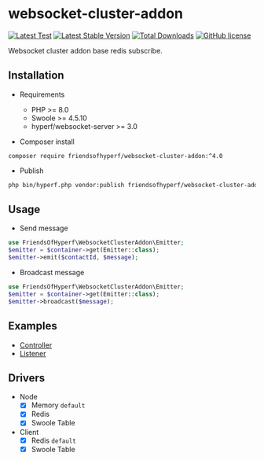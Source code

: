 # websocket-cluster-addon

[![Latest Test](https://github.com/friendsofhyperf/websocket-cluster-addon/workflows/tests/badge.svg)](https://github.com/friendsofhyperf/websocket-cluster-addon/actions)
[![Latest Stable Version](https://poser.pugx.org/friendsofhyperf/websocket-cluster-addon/version.png)](https://packagist.org/packages/friendsofhyperf/websocket-cluster-addon)
[![Total Downloads](https://poser.pugx.org/friendsofhyperf/websocket-cluster-addon/d/total.png)](https://packagist.org/packages/friendsofhyperf/websocket-cluster-addon)
[![GitHub license](https://img.shields.io/github/license/friendsofhyperf/websocket-cluster-addon)](https://github.com/friendsofhyperf/websocket-cluster-addon)

Websocket cluster addon base redis subscribe.

## Installation

- Requirements

  - PHP >= 8.0
  - Swoole >= 4.5.10
  - hyperf/websocket-server >= 3.0

- Composer install

~~~base
composer require friendsofhyperf/websocket-cluster-addon:^4.0
~~~

- Publish

~~~bash
php bin/hyperf.php vendor:publish friendsofhyperf/websocket-cluster-addon
~~~

## Usage

- Send message

~~~php
use FriendsOfHyperf\WebsocketClusterAddon\Emitter;
$emitter = $container->get(Emitter::class);
$emitter->emit($contactId, $message);
~~~

- Broadcast message

~~~php
use FriendsOfHyperf\WebsocketClusterAddon\Emitter;
$emitter = $container->get(Emitter::class);
$emitter->broadcast($message);
~~~

## Examples

- [Controller](examples/Controller/WebSocketController.php)
- [Listener](examples/Listener/StatusChangedListener.php)

## Drivers

- Node
  - [x] Memory `default`
  - [x] Redis
  - [x] Swoole Table

- Client
  - [x] Redis `default`
  - [x] Swoole Table
